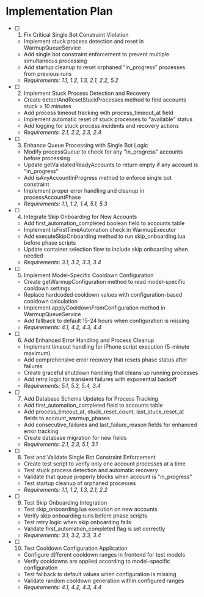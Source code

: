 # Implementation Plan

- [ ] 1. Fix Critical Single Bot Constraint Violation
  - Implement stuck process detection and reset in WarmupQueueService
  - Add single bot constraint enforcement to prevent multiple simultaneous processing
  - Add startup cleanup to reset orphaned "in_progress" processes from previous runs
  - _Requirements: 1.1, 1.2, 1.3, 2.1, 2.2, 5.2_

- [ ] 2. Implement Stuck Process Detection and Recovery
  - Create detectAndResetStuckProcesses method to find accounts stuck > 10 minutes
  - Add process timeout tracking with process_timeout_at field
  - Implement automatic reset of stuck processes to "available" status
  - Add logging for stuck process incidents and recovery actions
  - _Requirements: 2.1, 2.2, 2.3, 2.4_

- [ ] 3. Enhance Queue Processing with Single Bot Logic
  - Modify processQueue to check for any "in_progress" accounts before processing
  - Update getValidatedReadyAccounts to return empty if any account is "in_progress"
  - Add isAnyAccountInProgress method to enforce single bot constraint
  - Implement proper error handling and cleanup in processAccountPhase
  - _Requirements: 1.1, 1.2, 1.4, 5.1, 5.3_

- [ ] 4. Integrate Skip Onboarding for New Accounts
  - Add first_automation_completed boolean field to accounts table
  - Implement isFirstTimeAutomation check in WarmupExecutor
  - Add executeSkipOnboarding method to run skip_onboarding.lua before phase scripts
  - Update container selection flow to include skip onboarding when needed
  - _Requirements: 3.1, 3.2, 3.3, 3.4_

- [ ] 5. Implement Model-Specific Cooldown Configuration
  - Create getWarmupConfiguration method to read model-specific cooldown settings
  - Replace hardcoded cooldown values with configuration-based cooldown calculation
  - Implement applyCooldownFromConfiguration method in WarmupQueueService
  - Add fallback to default 15-24 hours when configuration is missing
  - _Requirements: 4.1, 4.2, 4.3, 4.4_

- [ ] 6. Add Enhanced Error Handling and Process Cleanup
  - Implement timeout handling for iPhone script execution (5-minute maximum)
  - Add comprehensive error recovery that resets phase status after failures
  - Create graceful shutdown handling that cleans up running processes
  - Add retry logic for transient failures with exponential backoff
  - _Requirements: 5.1, 5.3, 5.4, 3.4_

- [ ] 7. Add Database Schema Updates for Process Tracking
  - Add first_automation_completed field to accounts table
  - Add process_timeout_at, stuck_reset_count, last_stuck_reset_at fields to account_warmup_phases
  - Add consecutive_failures and last_failure_reason fields for enhanced error tracking
  - Create database migration for new fields
  - _Requirements: 2.1, 2.3, 5.1, 3.1_

- [ ] 8. Test and Validate Single Bot Constraint Enforcement
  - Create test script to verify only one account processes at a time
  - Test stuck process detection and automatic recovery
  - Validate that queue properly blocks when account is "in_progress"
  - Test startup cleanup of orphaned processes
  - _Requirements: 1.1, 1.2, 1.3, 2.1, 2.2_

- [ ] 9. Test Skip Onboarding Integration
  - Test skip_onboarding.lua execution on new accounts
  - Verify skip onboarding runs before phase scripts
  - Test retry logic when skip onboarding fails
  - Validate first_automation_completed flag is set correctly
  - _Requirements: 3.1, 3.2, 3.3, 3.4_

- [ ] 10. Test Cooldown Configuration Application
  - Configure different cooldown ranges in frontend for test models
  - Verify cooldowns are applied according to model-specific configuration
  - Test fallback to default values when configuration is missing
  - Validate random cooldown generation within configured ranges
  - _Requirements: 4.1, 4.2, 4.3, 4.4_
